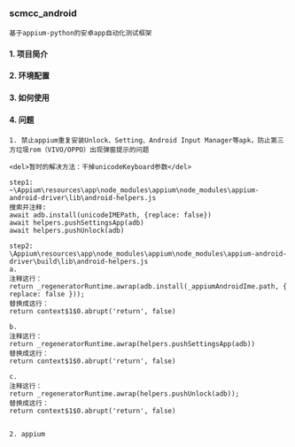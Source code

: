 ### scmcc_android
    基于appium-python的安卓app自动化测试框架

#### 1. 项目简介

#### 2. 环境配置

#### 3. 如何使用


#### 4. 问题
    1. 禁止appium重复安装Unlock、Setting、Android Input Manager等apk，防止第三方垃圾rom（VIVO/OPPO）出现弹窗提示的问题

    <del>暂时的解决方法：干掉unicodeKeyboard参数</del>
    
    step1:
    ~\Appium\resources\app\node_modules\appium\node_modules\appium-android-driver\lib\android-helpers.js
    搜索并注释:
    await adb.install(unicodeIMEPath, {replace: false})
    await helpers.pushSettingsApp(adb)
    await helpers.pushUnlock(adb)
    
    step2:
    \Appium\resources\app\node_modules\appium\node_modules\appium-android-driver\build\lib\android-helpers.js
    a. 
    注释这行：
    return _regeneratorRuntime.awrap(adb.install(_appiumAndroidIme.path, { replace: false }));
    替换成这行：
    return context$1$0.abrupt('return', false)
    
    b. 
    注释这行：
    return _regeneratorRuntime.awrap(helpers.pushSettingsApp(adb))
    替换成这行：
    return context$1$0.abrupt('return', false)
    
    c. 
    注释这行：
    return _regeneratorRuntime.awrap(helpers.pushUnlock(adb));
    替换成这行：
    return context$1$0.abrupt('return', false)
    
    
    2. appium